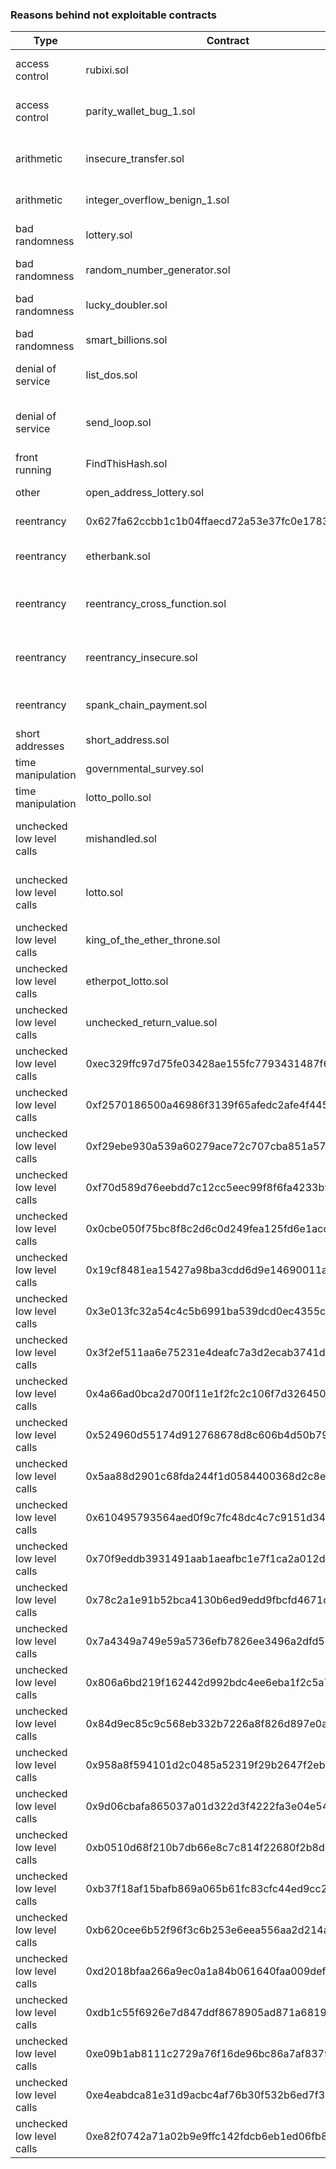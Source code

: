 ### Reasons behind not exploitable contracts

| Type                      | Contract                                       | Reason                            |
|---------------------------|------------------------------------------------|-----------------------------------|
| access control            | rubixi.sol                                     | wrong solidity version            |
| access control            | parity_wallet_bug_1.sol                        | incompatible solidity version     |
| arithmetic                | insecure_transfer.sol                          | missing methods, not functionable |
| arithmetic                | integer_overflow_benign_1.sol                  | benign overflow                   |
| bad randomness            | lottery.sol                                    | wrong solidity version            |
| bad randomness            | random_number_generator.sol                    | not functionable                  |
| bad randomness            | lucky_doubler.sol                              | wrong solidity version            |
| bad randomness            | smart_billions.sol                             | exceeded time box                 |
| denial of service         | list_dos.sol                                   | wrong solidity version            |
| denial of service         | send_loop.sol                                  | missing methods, not functionable |
| front running             | FindThisHash.sol                               | needs to crack hash               |
| other                     | open_address_lottery.sol                       | honeypot contract                 |
| reentrancy                | 0x627fa62ccbb1c1b04ffaecd72a53e37fc0e17839.sol | false positive                    |
| reentrancy                | etherbank.sol                                  | wrong solidity version            |
| reentrancy                | reentrancy_cross_function.sol                  | missing methods, not functionable |
| reentrancy                | reentrancy_insecure.sol                        | missing methods, not functionable |
| reentrancy                | spank_chain_payment.sol                        | exceeded time box for exploits    |
| short addresses           | short_address.sol                              | exceeded time box                 |
| time manipulation         | governmental_survey.sol                        | missing methods                   |
| time manipulation         | lotto_pollo.sol                                | missing methods                   |
| unchecked low level calls | mishandled.sol                                 | missing methods, not functionable |
| unchecked low level calls | lotto.sol                                      | missing methods, not functionable |
| unchecked low level calls | king_of_the_ether_throne.sol                   | wrong solidity version            |
| unchecked low level calls | etherpot_lotto.sol                             | wrong solidity version            |
| unchecked low level calls | unchecked_return_value.sol                     | not exploitable                   |
| unchecked low level calls | 0xec329ffc97d75fe03428ae155fc7793431487f63.sol | not exploitable                   |
| unchecked low level calls | 0xf2570186500a46986f3139f65afedc2afe4f445d.sol | not exploitable                   |
| unchecked low level calls | 0xf29ebe930a539a60279ace72c707cba851a57707.sol | not exploitable                   |
| unchecked low level calls | 0xf70d589d76eebdd7c12cc5eec99f8f6fa4233b9e.sol | not exploitable                   |
| unchecked low level calls | 0x0cbe050f75bc8f8c2d6c0d249fea125fd6e1acc9.sol | not exploitable                   |
| unchecked low level calls | 0x19cf8481ea15427a98ba3cdd6d9e14690011ab10.sol | not exploitable                   |
| unchecked low level calls | 0x3e013fc32a54c4c5b6991ba539dcd0ec4355c859.sol | not exploitable                   |
| unchecked low level calls | 0x3f2ef511aa6e75231e4deafc7a3d2ecab3741de2.sol | not exploitable                   |
| unchecked low level calls | 0x4a66ad0bca2d700f11e1f2fc2c106f7d3264504c.sol | not exploitable                   |
| unchecked low level calls | 0x524960d55174d912768678d8c606b4d50b79d7b1.sol | not exploitable                   |
| unchecked low level calls | 0x5aa88d2901c68fda244f1d0584400368d2c8e739.sol | not exploitable                   |
| unchecked low level calls | 0x610495793564aed0f9c7fc48dc4c7c9151d34fd6.sol | not exploitable                   |
| unchecked low level calls | 0x70f9eddb3931491aab1aeafbc1e7f1ca2a012db4.sol | not exploitable                   |
| unchecked low level calls | 0x78c2a1e91b52bca4130b6ed9edd9fbcfd4671c37.sol | not exploitable                   |
| unchecked low level calls | 0x7a4349a749e59a5736efb7826ee3496a2dfd5489.sol | not exploitable                   |
| unchecked low level calls | 0x806a6bd219f162442d992bdc4ee6eba1f2c5a707.sol | not exploitable                   |
| unchecked low level calls | 0x84d9ec85c9c568eb332b7226a8f826d897e0a4a8.sol | not exploitable                   |
| unchecked low level calls | 0x958a8f594101d2c0485a52319f29b2647f2ebc06.sol | not exploitable                   |
| unchecked low level calls | 0x9d06cbafa865037a01d322d3f4222fa3e04e5488.sol | not exploitable                   |
| unchecked low level calls | 0xb0510d68f210b7db66e8c7c814f22680f2b8d1d6.sol | not exploitable                   |
| unchecked low level calls | 0xb37f18af15bafb869a065b61fc83cfc44ed9cc27.sol | not exploitable                   |
| unchecked low level calls | 0xb620cee6b52f96f3c6b253e6eea556aa2d214a99.sol | not exploitable                   |
| unchecked low level calls | 0xd2018bfaa266a9ec0a1a84b061640faa009def76.sol | not exploitable                   |
| unchecked low level calls | 0xdb1c55f6926e7d847ddf8678905ad871a68199d2.sol | not exploitable                   |
| unchecked low level calls | 0xe09b1ab8111c2729a76f16de96bc86a7af837928.sol | not exploitable                   |
| unchecked low level calls | 0xe4eabdca81e31d9acbc4af76b30f532b6ed7f3bf.sol | not exploitable                   |
| unchecked low level calls | 0xe82f0742a71a02b9e9ffc142fdcb6eb1ed06fb87.sol | not exploitable                   |
